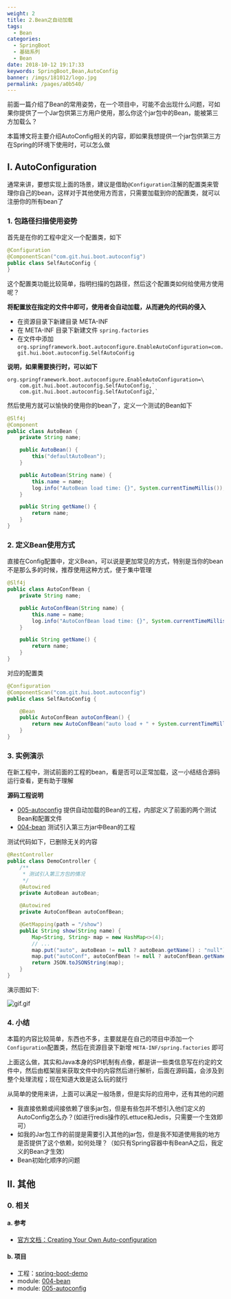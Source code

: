 ```yaml
---
weight: 2
title: 2.Bean之自动加载
tags: 
  - Bean
categories: 
  - SpringBoot
  - 基础系列
  - Bean
date: 2018-10-12 19:17:33
keywords: SpringBoot,Bean,AutoConfig
banner: /imgs/181012/logo.jpg
permalink: /pages/a0b540/
---
```


前面一篇介绍了Bean的常用姿势，在一个项目中，可能不会出现什么问题，可如果你提供了一个Jar包供第三方用户使用，那么你这个jar包中的Bean，能被第三方加载么？

本篇博文将主要介绍AutoConfig相关的内容，即如果我想提供一个jar包供第三方在Spring的环境下使用时，可以怎么做

<!-- more -->

## I. AutoConfiguration 

通常来讲，要想实现上面的场景，建议是借助`@Configuration`注解的配置类来管理你自己的bean，这样对于其他使用方而言，只需要加载到你的配置类，就可以注册你的所有bean了

### 1. 包路径扫描使用姿势

首先是在你的工程中定义一个配置类，如下

```java
@Configuration
@ComponentScan("com.git.hui.boot.autoconfig")
public class SelfAutoConfig {
}
```

这个配置类功能比较简单，指明扫描的包路径，然后这个配置类如何给使用方使用呢？

**将配置放在指定的文件中即可，使用者会自动加载，从而避免的代码的侵入**

- 在资源目录下新建目录 META-INF
- 在 META-INF 目录下新建文件 `spring.factories`
- 在文件中添加 `org.springframework.boot.autoconfigure.EnableAutoConfiguration=com.git.hui.boot.autoconfig.SelfAutoConfig`

**说明，如果需要换行时，可以如下**

```properties
org.springframework.boot.autoconfigure.EnableAutoConfiguration=\
    com.git.hui.boot.autoconfig.SelfAutoConfig,`
    com.git.hui.boot.autoconfig.SelfAutoConfig2,`
```

然后使用方就可以愉快的使用你的bean了，定义一个测试的Bean如下

```java
@Slf4j
@Component
public class AutoBean {
    private String name;

    public AutoBean() {
        this("defaultAutoBean");
    }

    public AutoBean(String name) {
        this.name = name;
        log.info("AutoBean load time: {}", System.currentTimeMillis());
    }

    public String getName() {
        return name;
    }
}
```

### 2. 定义Bean使用方式

直接在Config配置中，定义Bean，可以说是更加常见的方式，特别是当你的bean不是那么多的时候，推荐使用这种方式，便于集中管理

```java
@Slf4j
public class AutoConfBean {
    private String name;

    public AutoConfBean(String name) {
        this.name = name;
        log.info("AutoConfBean load time: {}", System.currentTimeMillis());
    }

    public String getName() {
        return name;
    }
}
```

对应的配置类

```java
@Configuration
@ComponentScan("com.git.hui.boot.autoconfig")
public class SelfAutoConfig {

    @Bean
    public AutoConfBean autoConfBean() {
        return new AutoConfBean("auto load + " + System.currentTimeMillis());
    }
}
```

### 3. 实例演示

在新工程中，测试前面的工程的bean，看是否可以正常加载，这一小结结合源码运行查看，更有助于理解

**源码工程说明**

- [005-autoconfig]() 提供自动加载的Bean的工程，内部定义了前面的两个测试Bean和配置文件
- [004-bean]() 测试引入第三方jar中Bean的工程

测试代码如下，已删除无关的内容

```java
@RestController
public class DemoController {
    /**
     * 测试引入第三方包的情况
     */
    @Autowired
    private AutoBean autoBean;

    @Autowired
    private AutoConfBean autoConfBean;

    @GetMapping(path = "/show")
    public String show(String name) {
        Map<String, String> map = new HashMap<>(4);
        // ...
        map.put("auto", autoBean != null ? autoBean.getName() : "null");
        map.put("autoConf", autoConfBean != null ? autoConfBean.getName() : "null");
        return JSON.toJSONString(map);
    }
}
```

演示图如下:

![gif.gif](/imgs/181012/00.gif)


### 4. 小结

本篇的内容比较简单，东西也不多，主要就是在自己的项目中添加一个`Configuration`配置类，然后在资源目录下新增 `META-INF/spring.factories` 即可

上面这么做，其实和Java本身的SPI机制有点像，都是讲一些类信息写在约定的文件中，然后由框架层来获取文件中的内容然后进行解析，后面在源码篇，会涉及到整个处理流程；现在知道大致是这么玩的就行

从简单的使用来讲，上面可以满足一般场景，但是实际的应用中，还有其他的问题

- 我直接依赖或间接依赖了很多jar包，但是有些包并不想引入他们定义的AutoConfig怎么办？(如进行redis操作的Lettuce和Jedis，只需要一个生效即可）
- 如我的Jar包工作的前提是需要引入其他的jar包，但是我不知道使用我的地方是否提供了这个依赖，如何处理？（如只有Spring容器中有BeanA之后，我定义的Bean才生效）
- Bean初始化顺序的问题

## II. 其他

### 0. 相关

#### a. 参考

- [官方文档：Creating Your Own Auto-configuration](https://docs.spring.io/spring-boot/docs/current/reference/html/boot-features-developing-auto-configuration.html#boot-features-understanding-auto-configured-beans)

#### b. 项目

- 工程：[spring-boot-demo](https://github.com/liuyueyi/spring-boot-demo)
- module: [004-bean](https://github.com/liuyueyi/spring-boot-demo/blob/master/spring-boot/004-bean)
- module: [005-autoconfig](https://github.com/liuyueyi/spring-boot-demo/tree/master/spring-boot/005-autoconfig)

